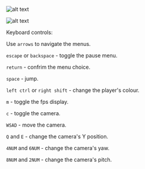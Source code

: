 ![alt text](https://github.com/matt360/gef_box2d_collisions_app/blob/master/media/png/title_screen.png)

![alt text](https://github.com/matt360/gef_box2d_collisions_app/blob/master/media/png/instructions_1.png)

Keyboard controls:

Use `arrows` to navigate the menus.

`escape` or `backspace` - toggle the pause menu.

`return` - confrim the menu choice.

`space` - jump.

`left ctrl` or `right shift` - change the player's colour.

`m` - toggle the fps display.

`c` - toggle the camera.

`WSAD` - move the camera.

`Q` and `E` - change the camera's Y position.

`4NUM` and `6NUM` - change the camera's yaw.

`8NUM` and `2NUM` - change the camera's pitch.

